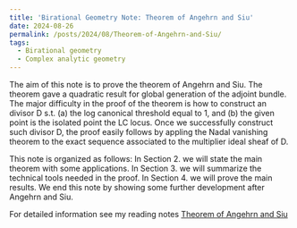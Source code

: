 ```yaml
---
title: 'Birational Geometry Note: Theorem of Angehrn and Siu'
date: 2024-08-26
permalink: /posts/2024/08/Theorem-of-Angehrn-and-Siu/
tags:
  - Birational geometry
  - Complex analytic geometry
---
```


The aim of this note is to prove the theorem of Angehrn and Siu. The theorem gave a quadratic result for global generation of the adjoint bundle. The major difficulty in the proof of the theorem is how to construct an divisor D s.t. (a) the log canonical threshold equal to 1, and (b) the given point is the isolated point the LC locus. Once we successfully construct such divisor D, the proof easily follows by appling the Nadal vanishing theorem to the exact sequence associated to the multiplier ideal sheaf of D. 

This note is organized as follows: In Section 2. we will state the main theorem with some applications. In Section 3. we will summarize the technical tools needed in the proof. In Section 4. we will prove the main results. We end this note by showing some further development after Angehrn and Siu.

For detailed information see my reading notes [Theorem of Angehrn and Siu](https://yilimath.github.io/files/Birational/BoundednessGeneralType/AngehrnSiu.pdf)
